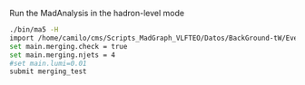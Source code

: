 <par>Run the MadAnalysis in the hadron-level mode</par>
```bash
./bin/ma5 -H
import /home/camilo/cms/Scripts_MadGraph_VLFTEO/Datos/BackGround-tW/Events/run_01/tag_3_pythia8_events.hepmc.gz
set main.merging.check = true
set main.merging.njets = 4
#set main.lumi=0.01
submit merging_test
```
